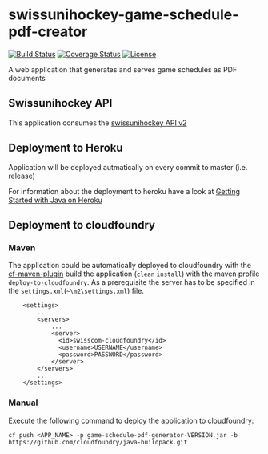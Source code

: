 # swissunihockey-game-schedule-pdf-creator
[![Build Status](https://travis-ci.org/rufer7/swissunihockey-game-schedule-pdf-creator.svg)](https://travis-ci.org/rufer7/swissunihockey-game-schedule-pdf-creator)
[![Coverage Status](https://coveralls.io/repos/rufer7/swissunihockey-game-schedule-pdf-creator/badge.svg?branch=master)](https://coveralls.io/r/rufer7/swissunihockey-game-schedule-pdf-creator?branch=master)
[![License](https://img.shields.io/badge/license-Apache%20License%202.0-blue.svg)](https://github.com/rufer7/swissunihockey-game-schedule-pdf-creator/blob/master/LICENSE)


A web application that generates and serves game schedules as PDF documents


## Swissunihockey API

This application consumes the [swissunihockey API v2](https://api-v2.swissunihockey.ch/api/doc)


## Deployment to Heroku

Application will be deployed autmatically on every commit to master (i.e. release)

For information about the deployment to heroku have a look at [Getting Started with Java on Heroku](https://devcenter.heroku.com/articles/getting-started-with-java#set-up)

## Deployment to cloudfoundry

### Maven

The application could be automatically deployed to cloudfoundry with the [cf-maven-plugin](https://github.com/cloudfoundry/cf-java-client/tree/master/cloudfoundry-maven-plugin) build the application (`clean` `install`) with the maven profile `deploy-to-cloudfoundry`. As a prerequisite the server has to be specified in the `settings.xml`(`~\m2\settings.xml`) file.

```
    <settings>
        ...
	    <servers>
	        ...
	        <server>
	          <id>swisscom-cloudfoundry</id>
	          <username>USERNAME</username>
	          <password>PASSWORD</password>
	        </server>
	    </servers>
	    ...
    </settings>
```


### Manual

Execute the following command to deploy the application to cloudfoundry:

`cf push <APP_NAME> -p game-schedule-pdf-generator-VERSION.jar -b https://github.com/cloudfoundry/java-buildpack.git`

